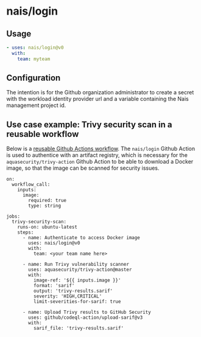 # nais/login

## Usage

```yaml
- uses: nais/login@v0
  with:
    team: myteam
```

## Configuration

The intention is for the Github organization administrator to create a secret with the workload identity provider url and a variable containing the Nais management project id.

## Use case example: Trivy security scan in a reusable workflow

Below is a [reusable Github Actions workflow](https://docs.github.com/en/actions/sharing-automations/reusing-workflows). The `nais/login` Github Action is used to authentice with an artifact registry, which is necessary for the `aquasecurity/trivy-action` Github Action to be able to download a Docker image, so that the image can be scanned for security issues.
```
on:
  workflow_call:
    inputs:
      image:
        required: true
        type: string

jobs:
  trivy-security-scan:
    runs-on: ubuntu-latest
    steps:
      - name: Authenticate to access Docker image
        uses: nais/login@v0
        with:
          team: <your team name here>

      - name: Run Trivy vulnerability scanner
        uses: aquasecurity/trivy-action@master
        with:
          image-ref: '${{ inputs.image }}'
          format: 'sarif'
          output: 'trivy-results.sarif'
          severity: 'HIGH,CRITICAL'
          limit-severities-for-sarif: true

      - name: Upload Trivy results to GitHub Security
        uses: github/codeql-action/upload-sarif@v3
        with:
          sarif_file: 'trivy-results.sarif'
```
